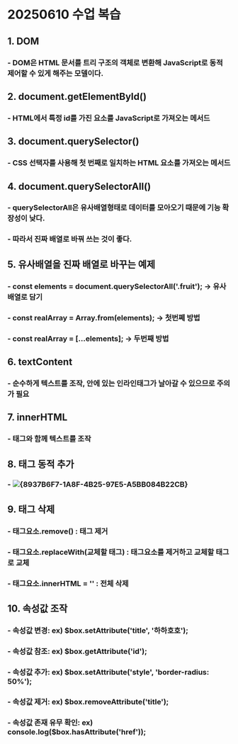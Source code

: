 # 20250610 수업 복습
## 1. DOM
### - DOM은 HTML 문서를 트리 구조의 객체로 변환해 JavaScript로 동적 제어할 수 있게 해주는 모델이다.
## 2. document.getElementById()
### - HTML에서 특정 id를 가진 요소를 JavaScript로 가져오는 메서드
## 3. document.querySelector()
### - CSS 선택자를 사용해 첫 번째로 일치하는 HTML 요소를 가져오는 메서드
## 4. document.querySelectorAll()
### - querySelectorAll은 유사배열형태로 데이터를 모아오기 때문에 기능 확장성이 낮다.
### - 따라서 진짜 배열로 바꿔 쓰는 것이 좋다.
## 5. 유사배열을 진짜 배열로 바꾸는 예제
### - const elements = document.querySelectorAll('.fruit'); -> 유사배열로 담기
### - const realArray = Array.from(elements); -> 첫번쩨 방법
### - const realArray = [...elements]; -> 두번째 방법
## 6. textContent
### - 순수하게 텍스트를 조작, 안에 있는 인라인태그가 날아갈 수 있으므로 주의가 필요
## 7. innerHTML
### - 태그와 함께 텍스트를 조작
## 8. 태그 동적 추가
### - ![{8937B6F7-1A8F-4B25-97E5-A5BB084B22CB}](https://github.com/user-attachments/assets/f548cd45-5d1a-4ad3-940b-682826004952)

## 9. 태그 삭제
### - 태그요소.remove() : 태그 제거
### - 태그요소.replaceWith(교체할 태그) : 태그요소를 제거하고 교체할 태그로 교체
### - 태그요소.innerHTML = '' : 전체 삭제

## 10. 속성값 조작
### - 속성값 변경: ex) $box.setAttribute('title', '하하호호');
### - 속성값 참조: ex) $box.getAttribute('id');
### - 속성값 추가: ex) $box.setAttribute('style', 'border-radius: 50%');
### - 속성값 제거: ex)  $box.removeAttribute('title');
### - 속성값 존재 유무 확인: ex) console.log($box.hasAttribute('href'));
